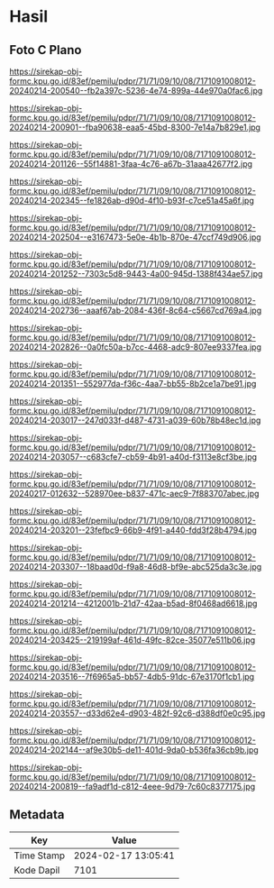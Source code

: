 # Hasil

## Foto C Plano

https://sirekap-obj-formc.kpu.go.id/83ef/pemilu/pdpr/71/71/09/10/08/7171091008012-20240214-200540--fb2a397c-5236-4e74-899a-44e970a0fac6.jpg

https://sirekap-obj-formc.kpu.go.id/83ef/pemilu/pdpr/71/71/09/10/08/7171091008012-20240214-200901--fba90638-eaa5-45bd-8300-7e14a7b829e1.jpg

https://sirekap-obj-formc.kpu.go.id/83ef/pemilu/pdpr/71/71/09/10/08/7171091008012-20240214-201126--55f14881-3faa-4c76-a67b-31aaa42677f2.jpg

https://sirekap-obj-formc.kpu.go.id/83ef/pemilu/pdpr/71/71/09/10/08/7171091008012-20240214-202345--fe1826ab-d90d-4f10-b93f-c7ce51a45a6f.jpg

https://sirekap-obj-formc.kpu.go.id/83ef/pemilu/pdpr/71/71/09/10/08/7171091008012-20240214-202504--e3167473-5e0e-4b1b-870e-47ccf749d906.jpg

https://sirekap-obj-formc.kpu.go.id/83ef/pemilu/pdpr/71/71/09/10/08/7171091008012-20240214-201252--7303c5d8-9443-4a00-945d-1388f434ae57.jpg

https://sirekap-obj-formc.kpu.go.id/83ef/pemilu/pdpr/71/71/09/10/08/7171091008012-20240214-202736--aaaf67ab-2084-436f-8c64-c5667cd769a4.jpg

https://sirekap-obj-formc.kpu.go.id/83ef/pemilu/pdpr/71/71/09/10/08/7171091008012-20240214-202826--0a0fc50a-b7cc-4468-adc9-807ee9337fea.jpg

https://sirekap-obj-formc.kpu.go.id/83ef/pemilu/pdpr/71/71/09/10/08/7171091008012-20240214-201351--552977da-f36c-4aa7-bb55-8b2ce1a7be91.jpg

https://sirekap-obj-formc.kpu.go.id/83ef/pemilu/pdpr/71/71/09/10/08/7171091008012-20240214-203017--247d033f-d487-4731-a039-60b78b48ec1d.jpg

https://sirekap-obj-formc.kpu.go.id/83ef/pemilu/pdpr/71/71/09/10/08/7171091008012-20240214-203057--c683cfe7-cb59-4b91-a40d-f3113e8cf3be.jpg

https://sirekap-obj-formc.kpu.go.id/83ef/pemilu/pdpr/71/71/09/10/08/7171091008012-20240217-012632--528970ee-b837-471c-aec9-7f883707abec.jpg

https://sirekap-obj-formc.kpu.go.id/83ef/pemilu/pdpr/71/71/09/10/08/7171091008012-20240214-203201--23fefbc9-66b9-4f91-a440-fdd3f28b4794.jpg

https://sirekap-obj-formc.kpu.go.id/83ef/pemilu/pdpr/71/71/09/10/08/7171091008012-20240214-203307--18baad0d-f9a8-46d8-bf9e-abc525da3c3e.jpg

https://sirekap-obj-formc.kpu.go.id/83ef/pemilu/pdpr/71/71/09/10/08/7171091008012-20240214-201214--4212001b-21d7-42aa-b5ad-8f0468ad6618.jpg

https://sirekap-obj-formc.kpu.go.id/83ef/pemilu/pdpr/71/71/09/10/08/7171091008012-20240214-203425--219199af-461d-49fc-82ce-35077e511b06.jpg

https://sirekap-obj-formc.kpu.go.id/83ef/pemilu/pdpr/71/71/09/10/08/7171091008012-20240214-203516--7f6965a5-bb57-4db5-91dc-67e3170f1cb1.jpg

https://sirekap-obj-formc.kpu.go.id/83ef/pemilu/pdpr/71/71/09/10/08/7171091008012-20240214-203557--d33d62e4-d903-482f-92c6-d388df0e0c95.jpg

https://sirekap-obj-formc.kpu.go.id/83ef/pemilu/pdpr/71/71/09/10/08/7171091008012-20240214-202144--af9e30b5-de11-401d-9da0-b536fa36cb9b.jpg

https://sirekap-obj-formc.kpu.go.id/83ef/pemilu/pdpr/71/71/09/10/08/7171091008012-20240214-200819--fa9adf1d-c812-4eee-9d79-7c60c8377175.jpg


## Metadata

| Key        | Value               |
| ---------- | ------------------- |
| Time Stamp | 2024-02-17 13:05:41 |
| Kode Dapil | 7101                |



